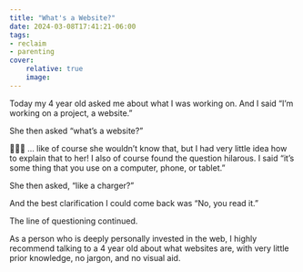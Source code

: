 ```yaml
---
title: "What's a Website?"
date: 2024-03-08T17:41:21-06:00
tags:
- reclaim
- parenting
cover:
    relative: true
    image: 
---
```


Today my 4 year old asked me about what I was working on. And I said “I’m working on a project, a website.”

She then asked “what’s a website?”

🤯🤯🤯 … like of course she wouldn’t know that, but I had very little idea how to explain that to her! I also of course found the question hilarous. I said “it’s some thing that you use on a computer, phone, or tablet.”

She then asked, “like a charger?”

And the best clarification I could come back was “No, you read it.”

The line of questioning continued. 

As a person who is deeply personally invested in the web, I highly recommend talking to a 4 year old about what websites are, with very little prior knowledge, no jargon, and no visual aid.
